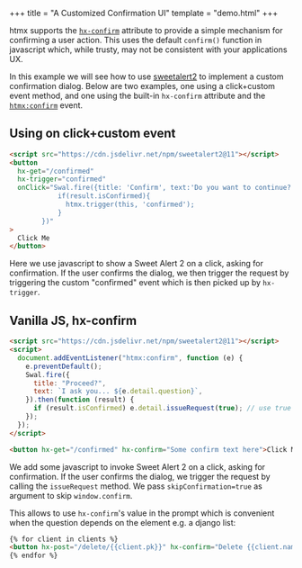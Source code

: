 +++
title = "A Customized Confirmation UI"
template = "demo.html"
+++

htmx supports the [`hx-confirm`](@/attributes/hx-confirm.md) attribute to provide a simple mechanism for confirming a
user action. This uses the default `confirm()` function in javascript which, while trusty, may not be consistent with
your applications UX.

In this example we will see how to use [sweetalert2](https://sweetalert2.github.io) to implement a custom confirmation
dialog. Below are two examples, one using a click+custom event method, and one using the built-in `hx-confirm` attribute
and the [`htmx:confirm`](@/events.md#htmx:confirm) event.

## Using on click+custom event

```html
<script src="https://cdn.jsdelivr.net/npm/sweetalert2@11"></script>
<button
  hx-get="/confirmed"
  hx-trigger="confirmed"
  onClick="Swal.fire({title: 'Confirm', text:'Do you want to continue?'}).then((result)=>{
            if(result.isConfirmed){
              htmx.trigger(this, 'confirmed');  
            } 
        })"
>
  Click Me
</button>
```

Here we use javascript to show a Sweet Alert 2 on a click, asking for confirmation. If the user confirms the dialog, we
then trigger the request by triggering the custom "confirmed" event which is then picked up by `hx-trigger`.

## Vanilla JS, hx-confirm

```html
<script src="https://cdn.jsdelivr.net/npm/sweetalert2@11"></script>
<script>
  document.addEventListener("htmx:confirm", function (e) {
    e.preventDefault();
    Swal.fire({
      title: "Proceed?",
      text: `I ask you... ${e.detail.question}`,
    }).then(function (result) {
      if (result.isConfirmed) e.detail.issueRequest(true); // use true to skip window.confirm
    });
  });
</script>

<button hx-get="/confirmed" hx-confirm="Some confirm text here">Click Me</button>
```

We add some javascript to invoke Sweet Alert 2 on a click, asking for confirmation. If the user confirms the dialog, we
trigger the request by calling the `issueRequest` method. We pass `skipConfirmation=true` as argument to skip
`window.confirm`.

This allows to use `hx-confirm`'s value in the prompt which is convenient when the question depends on the element e.g.
a django list:

```html
{% for client in clients %}
<button hx-post="/delete/{{client.pk}}" hx-confirm="Delete {{client.name}}??">Delete</button>
{% endfor %}
```
